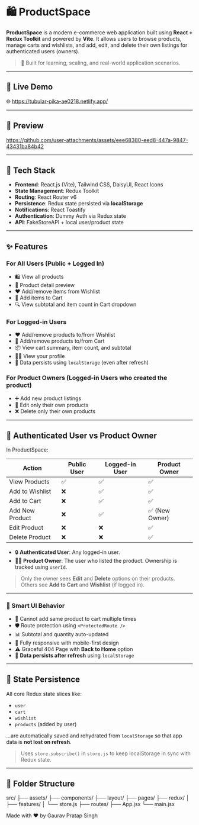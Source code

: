 # 🛍️ ProductSpace

**ProductSpace** is a modern e-commerce web application built using **React + Redux Toolkit** and powered by **Vite**. It allows users to browse products, manage carts and wishlists, and add, edit, and delete their own listings for authenticated users (owners).

> 🚀 Built for learning, scaling, and real-world application scenarios.

---

## 🔗 Live Demo

🌐 https://tubular-pika-ae0218.netlify.app/

---

## 📸 Preview



https://github.com/user-attachments/assets/eee68380-eed8-447a-9847-43431ba84b42



---

## 🧰 Tech Stack

- **Frontend**: React.js (Vite), Tailwind CSS, DaisyUI, React Icons
- **State Management**: Redux Toolkit
- **Routing**: React Router v6
- **Persistence**: Redux state persisted via **localStorage**
- **Notifications**: React Toastify
- **Authentication**: Dummy Auth via Redux state
- **API**: FakeStoreAPI + local user/product state

---

## ✨ Features

### For All Users (Public + Logged In)
- 🛍️ View all products
- 📄 Product detail preview
- ❤️ Add/remove items from Wishlist
- 🛒 Add items to Cart
- 🔍 View subtotal and item count in Cart dropdown

### For Logged-in Users
- ❤️ Add/remove products to/from Wishlist
- 🛒 Add/remove products to/from Cart
- 📦 View cart summary, item count, and subtotal
- 🧑‍💻 View your profile
- 📌 Data persists using `localStorage` (even after refresh)

### For Product Owners (Logged-in Users who created the product)
- ➕ Add new product listings
- 📝 Edit only their own products
- ❌ Delete only their own products

---
## 🔐 Authenticated User vs Product Owner

In ProductSpace:

| Action                       | Public User | Logged-in User | Product Owner |
|-----------------------------|-------------|----------------|----------------|
| View Products               | ✅          | ✅             | ✅             |
| Add to Wishlist             | ❌          | ✅             | ✅             |
| Add to Cart                 | ❌          | ✅             | ✅             |
| Add New Product             | ❌          | ✅             | ✅ (New Owner) |
| Edit Product                | ❌          | ❌             | ✅             |
| Delete Product              | ❌          | ❌             | ✅             |

- 🔒 **Authenticated User**: Any logged-in user.
- 🧑‍🎨 **Product Owner**: The user who listed the product. Ownership is tracked using `userId`.

> Only the owner sees **Edit** and **Delete** options on their products. Others see **Add to Cart** and **Wishlist** (if logged in).

---

### 🧠 Smart UI Behavior
- 🚫 Cannot add same product to cart multiple times
- 🛡️ Route protection using `<ProtectedRoute />`
- 📊 Subtotal and quantity auto-updated
- 🎨 Fully responsive with mobile-first design
- ⚠️ Graceful 404 Page with **Back to Home** option
- 💾 **Data persists after refresh** using `localStorage`

---

## 🧠 State Persistence

All core Redux state slices like:
- `user`
- `cart`
- `wishlist`
- `products` (added by user)

...are automatically saved and rehydrated from `localStorage` so that app data is **not lost on refresh**.

> Uses `store.subscribe()` in `store.js` to keep localStorage in sync with Redux state.

---

## 📁 Folder Structure
src/
├── assets/
├── components/
├── layout/
├── pages/
├── redux/
│ ├── features/
│ └── store.js
├── routes/
├── App.jsx
└── main.jsx

Made with ❤️ by Gaurav Pratap Singh
